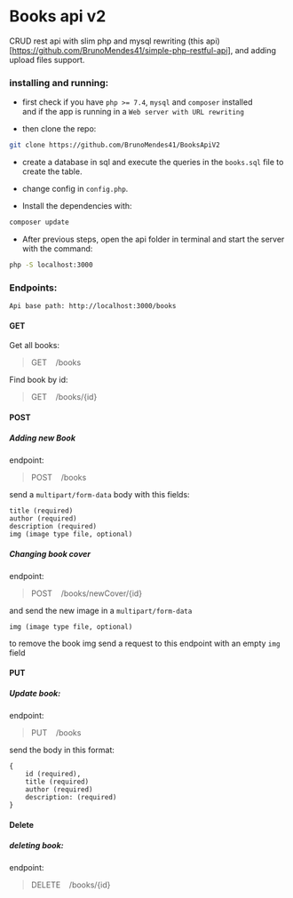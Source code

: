 # Books api v2

CRUD rest api with slim php and mysql
rewriting (this api)[https://github.com/BrunoMendes41/simple-php-restful-api], and adding upload files support.

### installing and running:

- first check if you have `php >= 7.4`, `mysql` and `composer` installed  
and if the app is running in a `Web server with URL rewriting`

- then clone the repo:
```bash
git clone https://github.com/BrunoMendes41/BooksApiV2
```

- create a database in sql and execute the queries in the `books.sql` file to create the table.

- change config in `config.php`.

- Install the dependencies with: 
```bash
composer update
```

- After previous steps, open the api folder in terminal and start the server with the command:

```bash
php -S localhost:3000
```



### Endpoints:

`Api base path: http://localhost:3000/books`

#### GET

Get all books:
> GET &nbsp;&nbsp; /books

Find book by id:
> GET &nbsp;&nbsp; /books/{id}

#### POST

##### Adding new Book
endpoint:  
> POST &nbsp;&nbsp; /books

send a `multipart/form-data` body with this fields: 

```
title (required)
author (required)
description (required)
img (image type file, optional)

```
##### Changing book cover
endpoint:  
> POST &nbsp;&nbsp; /books/newCover/{id}

and send the new image in a `multipart/form-data`

```
img (image type file, optional)
```
to remove the book img send a request to this endpoint with an empty `img` field 


#### PUT

##### Update book:
endpoint:  
> PUT &nbsp;&nbsp; /books

send the body in this format:

```
{
    id (required),
    title (required)
    author (required)
    description: (required)
}
```

#### Delete

##### deleting book:
endpoint:
> DELETE &nbsp;&nbsp; /books/{id}
